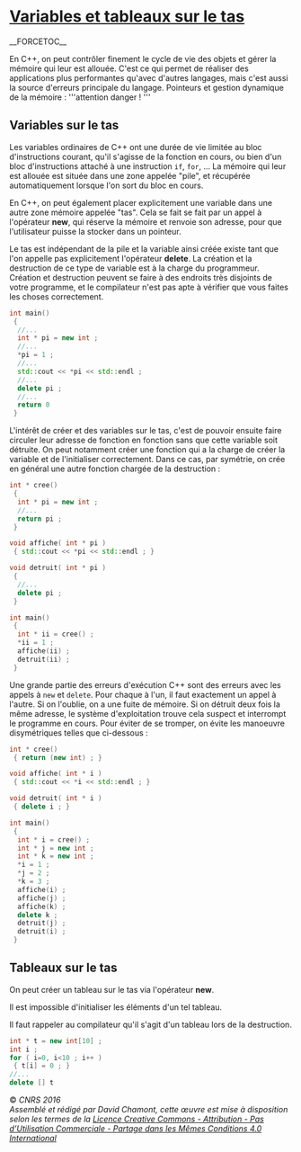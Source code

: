 # [Variables et tableaux sur le tas](TheorieClassique.md)

\_\_FORCETOC\_\_

En C++, on peut contrôler finement le cycle de vie des objets et gérer la mémoire qui leur est allouée. C'est ce qui permet de réaliser des applications plus performantes qu'avec d'autres langages, mais c'est aussi la source d'erreurs principale du langage. Pointeurs et gestion dynamique de la mémoire : '''attention danger \! '''

## Variables sur le tas

Les variables ordinaires de C++ ont une durée de vie limitée au bloc d'instructions courant, qu'il s'agisse de la fonction en cours, ou bien d'un bloc d'instructions attaché à une instruction `if`, `for`, ... La mémoire qui leur est allouée est située dans une zone appelée "pile", et récupérée automatiquement lorsque l'on sort du bloc en cours.

En C++, on peut également placer explicitement une variable dans une autre zone mémoire appelée "tas". Cela se fait se fait par un appel à l'opérateur **new**, qui réserve la mémoire et renvoie son adresse, pour que l'utilisateur puisse la stocker dans un pointeur.

Le tas est indépendant de la pile et la variable ainsi créée existe tant que l'on appelle pas explicitement l'opérateur **delete**. La création et la destruction de ce type de variable est à la charge du programmeur. Création et destruction peuvent se faire à des endroits très disjoints de votre programme, et le compilateur n'est pas apte à vérifier que vous faites les choses correctement.

``` cpp
int main()
 {
  //...
  int * pi = new int ;
  //...
  *pi = 1 ;
  //...
  std::cout << *pi << std::endl ;
  //...
  delete pi ;
  //...
  return 0
 } 
```

L'intérêt de créer et des variables sur le tas, c'est de pouvoir ensuite faire circuler leur adresse de fonction en fonction sans que cette variable soit détruite. On peut notamment créer une fonction qui a la charge de créer la variable et de l'initialiser correctement. Dans ce cas, par symétrie, on crée en général une autre fonction chargée de la destruction :

``` cpp
int * cree()
 {
  int * pi = new int ;
  //...
  return pi ;
 }

void affiche( int * pi )
 { std::cout << *pi << std::endl ; }          

void detruit( int * pi )
 {
  //...
  delete pi ;
 }

int main()
 {
  int * ii = cree() ;
  *ii = 1 ;
  affiche(ii) ;
  detruit(ii) ;
 } 
```

Une grande partie des erreurs d'exécution C++ sont des erreurs avec les appels à `new` et `delete`. Pour chaque à l'un, il faut exactement un appel à l'autre. Si on l'oublie, on a une fuite de mémoire. Si on détruit deux fois la même adresse, le système d'exploitation trouve cela suspect et interrompt le programme en cours. Pour éviter de se tromper, on évite les manoeuvre disymétriques telles que ci-dessous :

``` cpp
int * cree()
 { return (new int) ; }

void affiche( int * i )
 { std::cout << *i << std::endl ; }          

void detruit( int * i )
 { delete i ; }

int main()
 {
  int * i = cree() ;
  int * j = new int ;
  int * k = new int ;
  *i = 1 ;
  *j = 2 ;
  *k = 3 ;
  affiche(i) ;
  affiche(j) ;
  affiche(k) ;
  delete k ;
  detruit(j) ;
  detruit(i) ;
 } 
```

## Tableaux sur le tas

On peut créer un tableau sur le tas via l'opérateur **new**.

Il est impossible d'initialiser les éléments d'un tel tableau.

Il faut rappeler au compilateur qu'il s'agit d'un tableau lors de la destruction.

``` cpp
int * t = new int[10] ;
int i ;
for ( i=0, i<10 ; i++ )
 { t[i] = 0 ; }
//...
delete [] t
```

  
  
© *CNRS 2016*  
*Assemblé et rédigé par David Chamont, cette œuvre est mise à disposition selon les termes de la [Licence Creative Commons - Attribution - Pas d’Utilisation Commerciale - Partage dans les Mêmes Conditions 4.0 International](http://creativecommons.org/licenses/by-nc-sa/4.0/)*
